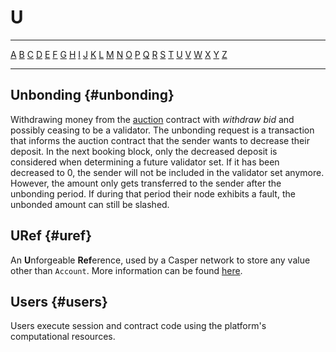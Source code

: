 # U

---

[A](/glossary/A.md) [B](/glossary/B.md) [C](/glossary/C.md) [D](/glossary/D.md) [E](/glossary/E.md) [F](/glossary/F.md) [G](/glossary/G.md) [H](/glossary/H.md) [I](/glossary/I.md) [J](/glossary/J.md) [K](/glossary/K.md) [L](/glossary/L.md) [M](/glossary/M.md) [N](/glossary/N.md) [O](/glossary/O.md) [P](/glossary/P.md) [Q](/glossary/Q.md) [R](/glossary/R.md) [S](/glossary/S.md) [T](/glossary/T.md) [U](/glossary/U.md) [V](/glossary/V.md) [W](/glossary/W.md) [X](/glossary/X.md) [Y](/glossary/Y.md) [Z](/glossary/Z.md)

---

## Unbonding {#unbonding}

Withdrawing money from the [auction](/glossary/A.md#auction) contract with _withdraw bid_ and possibly ceasing to be a validator. The unbonding request is a transaction that informs the auction contract that the sender wants to decrease their deposit. In the next booking block, only the decreased deposit is considered when determining a future validator set. If it has been decreased to 0, the sender will not be included in the validator set anymore. However, the amount only gets transferred to the sender after the unbonding period. If during that period their node exhibits a fault, the unbonded amount can still be slashed.

## URef {#uref}

An **U**nforgeable **Ref**erence, used by a Casper network to store any value other than `Account`. More information can be found [here](/design/casper-design/#uref-head).

## Users {#users}

Users execute session and contract code using the platform's computational resources.
